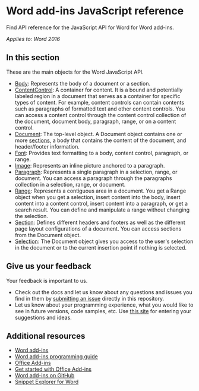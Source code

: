 # Word add-ins JavaScript reference 

Find API reference for the JavaScript API for Word for Word add-ins.

_Applies to: Word 2016_

## In this section

These are the main objects for the Word JavaScript API.

* [Body](word-add-ins-javascript-reference/body.md): Represents the body of a document or a section.
* [ContentControl](word-add-ins-javascript-reference/contentcontrol.md): A container for content. It is a bound and
 potentially labeled region in a document that serves as a container for specific types of content. For example, content 
 controls can contain contents such as paragraphs of formatted text and other content controls. You can access a 
 content control through the content control collection of the document, document body, paragraph, range, or on a content control.
* [Document](word-add-ins-javascript-reference/document.md): The top-level object. A Document object contains one or more 
[sections](word-add-ins-javascript-reference/section.md), a body that contains the content of the document, and header/footer information.
* [Font](word-add-ins-javascript-reference/font.md): Provides text formatting to a body, content control, paragraph, or range.
* [Image](word-add-ins-javascript-reference/inlinepicture.md): Represents an inline picture anchored to a paragraph.
* [Paragraph](word-add-ins-javascript-reference/paragraph.md): Represents a single paragraph in a selection, range, or document. 
You can access a paragraph through the paragraphs collection in a selection, range, or document. 
* [Range](word-add-ins-javascript-reference/range.md): Represents a contiguous area in a document. You get a Range object when you
 get a selection, insert content into the body, insert content into a content control, insert content into a paragraph, 
 or get a search result. You can define and manipulate a range without changing the selection.
* [Section](word-add-ins-javascript-reference/section.md):  Defines different headers and footers as well as the different page layout configurations of a document. You can access sections from the Document object. 
* [Selection](word-add-ins-javascript-reference/document.md#getselection): The Document object gives you access to the user's selection in the document or to the current insertion point if nothing is selected.

## Give us your feedback

Your feedback is important to us. 

* Check out the docs and let us know about any questions and issues you find in them by [submitting an issue](https://github.com/OfficeDev/office-js-docs/issues) directly in this repository.
* Let us know about your programming experience, what you would like to see in future versions, code samples, etc. Use [this site](http://officespdev.uservoice.com/) for entering your suggestions and ideas.

## Additional resources

* [Word add-ins](word-add-ins.md)
* [Word add-ins programming guide](word-add-ins-programming-guide.md)
* [Office Add-ins](https://msdn.microsoft.com/en-us/library/office/jj220060.aspx)
* [Get started with Office Add-ins](http://dev.office.com/getting-started/addins)
* [Word add-ins on GitHub](https://github.com/OfficeDev?utf8=%E2%9C%93&query=Word)
* [Snippet Explorer for Word](http://officesnippetexplorer.azurewebsites.net/#/snippets/word)